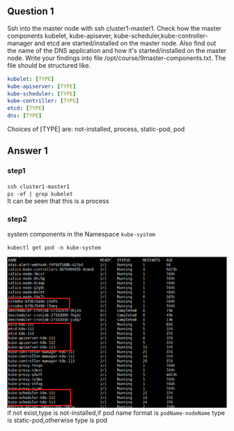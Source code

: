 ## Question 1
Ssh into the master node with ssh cluster1-master1. Check how the master components kubelet, kube-apisever, kube-scheduler,kube-controller-manager and etcd are started/installed on the master node.
Also find out the name of the DNS application and how it's started/installed on the master node.
Write your findings into file /opt/course/9master-components.txt. The file should be structured like.
```yaml
kubelet: [TYPE]
kube-apiserver: [TYPE]
kube-scheduler: [TYPE]
kube-contriller: [TYPE]
etcd: [TYPE]
dns: [TYPE]
```
Choices of [TYPE] are: not-installed, process, static-pod, pod
## Answer 1
### step1
`ssh cluster1-master1`  
`ps -ef | grep kubelet`  
It can be seen that this is a process
### step2
system components in the Namespace `kube-system` 
```shell
kubectl get pod -n kube-system  
```
![img.png](image/2.png)  
if not exist,type is not-installed,if pod name format is  `podName-nodeName` type is static-pod,otherwise type is pod


